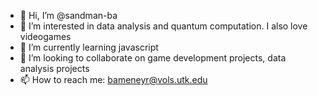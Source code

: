 - 👋 Hi, I’m @sandman-ba
- 👀 I’m interested in data analysis and quantum computation. I also love videogames
- 🌱 I’m currently learning javascript
- 💞️ I’m looking to collaborate on game development projects, data analysis projects
- 📫 How to reach me: bameneyr@vols.utk.edu

<!---
sandman-ba/sandman-ba is a ✨ special ✨ repository because its `README.md` (this file) appears on your GitHub profile.
You can click the Preview link to take a look at your changes.
--->
